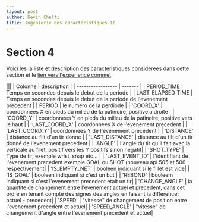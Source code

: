 ```yaml
---
layout: post
author: Kevin Chelfi
title: Ingénierie des caractéristiques II
---
```


# Section 4


Voici les la liste et description des caracteristiques considerees dans cette section et le [lien vers l'experience commet](https://www.comet.com/kevinchelfi/milestone-2/325b4556961d4a35855406ff5f565289)


|||
| Colonne           | description |
| ----------------- | ------- |
| PERIOD_TIME       | Temps en secondes depuis le debut de la periode    |
| LAST_ELAPSED_TIME | Temps en secondes depuis le debut de la periode de l'evenement precedent     |
| PERIOD            | le numero de la perdiode    |
| 'COORD_X'         | coordonnees X en pieds du milieu de la patinoire, positive a droite |
| 'COORD_Y'         | coordonnees Y en pieds du milieu de la patinoire, positive vers le haut |
| 'LAST_COORD_X'    | coordonnees X de l'evenement precedent |
| 'LAST_COORD_Y'    | coordonnees Y de l'evenement precedent |
| 'DISTANCE'        | distance au filt d'un tir donné |
| 'LAST_DISTANCE'   | distance au filt d'un tir donné de l'evenement precedent |
| 'ANGLE'           | l'angle du tir qu'il fait avec la verticale au filet, positif vers les Y positifs sinon negatif|
| 'SHOT_TYPE'       | Type de tir, exemple wrist, snap etc... |
| 'LAST_EVENT_ID'   | l'identifiant de l'evenement precedent exemple  GOAL ou SHOT (nouveau api 505 et 506 respectivement|
| 'IS_EMPTY_NET'    | booleen indiquant si le fillet est vide|
| 'IS_GOAL'         | booleen indiquant si c'est un but |
| 'REBOND'          | booleem indiquant si c'est l'evenement precedent etait un tir|
| 'CHANGE_ANGLE'    | la quantite de changement entre l'evenement actuel et precedent, dans cet ordre en tenant compte des signes des angles en faisant la difference: actuel - precedent| 
| 'SPEED'           | "vitesse" de changement de position entre l'evenement precedent et actuel|
| 'SPEED_ANGLE'     | "vitesse" de changement d'angle entre l'evenement precedent et actuel|
